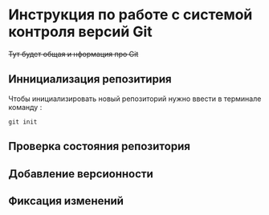 # **Инструкция по работе с системой контроля версий Git**

~~Тут будет общая и нформация про Git~~


## Иннициализация репозитирия

Чтобы инициализировать новый репозиторий нужно ввести в терминале команду :

    git init


## Проверка состояния репозитория

## Добавление версионности

## Фиксация изменений

